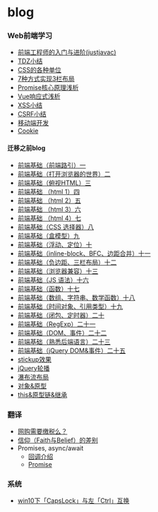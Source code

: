 # blog

### Web前端学习
- [前端工程师的入门与进阶(justjavac)](https://github.com/nineSean/blog/issues/3)
- [TDZ小结](./doc/TDZ小结.md)
- [CSS的各种单位](./doc/CSS的各种单位.md)
- [7种方式实现3栏布局](./doc/7种方式实现3栏布局.md)
- [Promise核心原理浅析](./doc/Promise核心原理浅析.md)
- [Vue响应式浅析](./doc/Vue响应式浅析.md)
- [XSS小结](./doc/XSS小结.md)
- [CSRF小结](./doc/CSRF小结.md)
- [移动端开发](./doc/移动端开发.md)
- [Cookie](./doc/Cookie.md)

#### 迁移之前blog

- [前端基础（前端路引）一](./migration-doc/前端基础（前端路引）一.md)
- [前端基础（打开浏览器的世界）二](./migration-doc/前端基础（打开浏览器的世界）二.md)
- [前端基础（俯视HTML）三](./migration-doc/前端基础（俯视HTML）三.md)
- <a href='./migration-doc/前端基础 （html 1）四.md'>前端基础 （html 1）四</a>
- <a href='./migration-doc/前端基础 （html 2）五.md'>前端基础 （html 2）五</a>
- <a href='./migration-doc/前端基础 （html 3）六.md'>前端基础 （html 3）六</a>
- <a href='./migration-doc/前端基础（html 4）七.md'>前端基础 （html 4）七</a>
- <a href='./migration-doc/前端基础（CSS 选择器）八.md'>前端基础（CSS 选择器）八</a>
- [前端基础（盒模型）九](./migration-doc/前端基础（盒模型）九.md)
- [前端基础（浮动、定位）十](./migration-doc/前端基础（浮动、定位）十.md)
- [前端基础（inline-block、BFC、边距合并）十一](./migration-doc/前端基础（inline-block、BFC、边距合并）十一.md)
- [前端基础（负边距、三栏布局）十二](./migration-doc/前端基础（负边距、三栏布局）十二.md)
- [前端基础（浏览器兼容）十三](./migration-doc/前端基础（浏览器兼容）十三.md)
- <a href='./migration-doc/前端基础（JS 语法）十六.md'>前端基础（JS 语法）十六</a>
- [前端基础（函数）十七](./migration-doc/前端基础（函数）十七.md)
- [前端基础（数组、字符串、数学函数）十八](./migration-doc/前端基础（数组、字符串、数学函数）十八.md)
- [前端基础（时间对象、引用类型）十九](./migration-doc/前端基础（时间对象、引用类型）十九.md)
- [前端基础（闭包、定时器）二十](./migration-doc/前端基础（闭包、定时器）二十.md)
- [前端基础（RegExp）二十一](./migration-doc/前端基础（RegExp）二十一.md)
- [前端基础（DOM、事件）二十二](./migration-doc/前端基础（DOM、事件）二十二.md)
- [前端基础（熟悉后端语言）二十三](./migration-doc/前端基础（熟悉后端语言）二十三.md)
- <a href='./migration-doc/前端基础（jQuery DOM&事件）二十五.md'>前端基础（jQuery DOM&事件）二十五</a>
- [stickup效果](./migration-doc/stickup效果.md)
- [jQuery轮播](./migration-doc/jQuery轮播.md)
- [瀑布流布局](./migration-doc/瀑布流布局.md)
- [对象&原型](./migration-doc/对象&原型.md)
- [this&原型链&继承](./migration-doc/this&原型链&继承.md)

### 翻译
- [网购需要缴税么？](https://github.com/nineSean/blog/issues/1)
- [信仰（Faith与Belief）的差别](https://github.com/nineSean/blog/issues/2)
- Promises, async/await
  - [回调介绍](https://github.com/nineSean/blog/issues/4)
  - [Promise](https://github.com/nineSean/blog/issues/5)

### 系统
- [win10下「CapsLock」与左「Ctrl」互换](https://github.com/nineSean/blog/issues/6)



